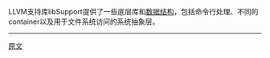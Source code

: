 
LLVM支持库libSupport提供了一些底层库和[数据结构](https://llvm.org/docs/ProgrammersManual.html)，包括命令行处理、不同的container以及用于文件系统访问的系统抽象层。  

---------------------    

[原文](https://releases.llvm.org/11.0.0/tools/clang/docs/InternalsManual.html#llvm-support-library)
